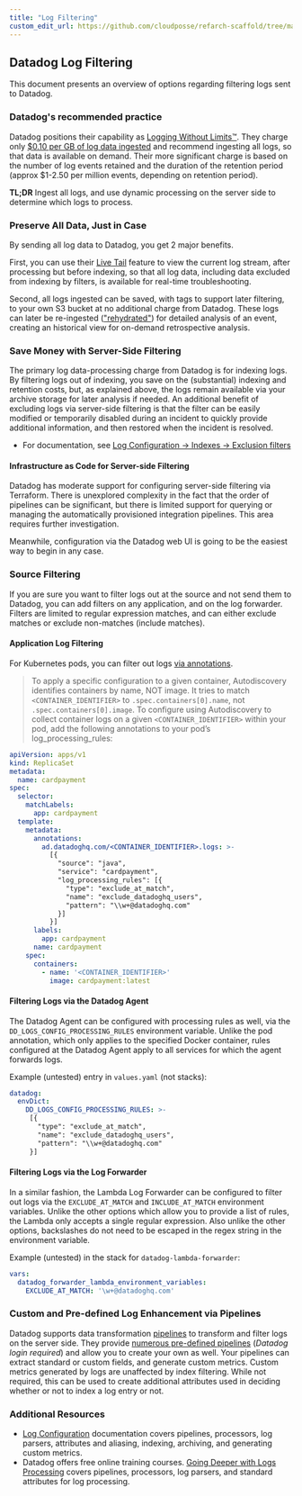 ```yaml
---
title: "Log Filtering"
custom_edit_url: https://github.com/cloudposse/refarch-scaffold/tree/main/docs/docs/how-to-guides/integrations/datadog/datadog-log-filtering.md
---
```

## Datadog Log Filtering

This document presents an overview of options regarding filtering logs sent to Datadog.
### Datadog's recommended practice
Datadog positions their capability as [Logging Without Limits™](https://www.datadoghq.com/blog/logging-without-limits). They charge only [$0.10 per GB of log data ingested](https://www.datadoghq.com/pricing/?product=log-management#products) and recommend ingesting all logs, so that data is available on demand. Their more significant charge is based on the number of log events retained and the duration of the retention period (approx $1-2.50 per million events, depending on retention period).

**TL;DR** Ingest all logs, and use dynamic processing on the server side to determine which logs to process.

### Preserve All Data, Just in Case
By sending all log data to Datadog, you get 2 major benefits.

First, you can use their [Live Tail](https://docs.datadoghq.com/logs/explorer/live_tail/) feature to view the current log stream, after processing but before indexing, so that all log data, including data excluded from indexing by filters, is available for real-time troubleshooting.

Second, all logs ingested can be saved, with tags to support later filtering, to your own S3 bucket at no additional charge from Datadog. These logs can later be re-ingested (["rehydrated"](https://docs.datadoghq.com/logs/log_configuration/rehydrating)) for detailed analysis of an event, creating an historical view for on-demand retrospective analysis.
### Save Money with Server-Side Filtering
The primary log data-processing charge from Datadog is for indexing logs. By filtering logs out of indexing, you save on the (substantial) indexing and retention costs, but, as explained above, the logs remain available via your archive storage for later analysis if needed. An additional benefit of excluding logs via server-side filtering is that the filter can be easily modified or temporarily disabled during an incident to quickly provide additional information, and then restored when the incident is resolved.

- For documentation, see [Log Configuration -> Indexes -> Exclusion filters](https://docs.datadoghq.com/logs/log_configuration/indexes/#exclusion-filters)

#### Infrastructure as Code for Server-side Filtering
Datadog has moderate support for configuring server-side filtering via Terraform. There is unexplored complexity in the fact that the order of pipelines can be significant, but there is limited support for querying or managing the automatically provisioned integration pipelines. This area requires further investigation.

Meanwhile, configuration via the Datadog web UI is going to be the easiest way to begin in any case.
### Source Filtering
If you are sure you want to filter logs out at the source and not send them to Datadog, you can add filters on any application, and on the log forwarder. Filters are limited to regular expression matches, and can either exclude matches or exclude non-matches (include matches).

#### Application Log Filtering
For Kubernetes pods, you can filter out logs [via annotations](https://docs.datadoghq.com/agent/logs/advanced_log_collection?tab=kubernetes).

> To apply a specific configuration to a given container, Autodiscovery identifies containers by name, NOT image. It tries to match `<CONTAINER_IDENTIFIER>` to `.spec.containers[0].name`, not `.spec.containers[0].image`. To configure using Autodiscovery to collect container logs on a given `<CONTAINER_IDENTIFIER>` within your pod, add the following annotations to your pod’s log_processing_rules:

```yaml
apiVersion: apps/v1
kind: ReplicaSet
metadata:
  name: cardpayment
spec:
  selector:
    matchLabels:
      app: cardpayment
  template:
    metadata:
      annotations:
        ad.datadoghq.com/<CONTAINER_IDENTIFIER>.logs: >-
          [{
            "source": "java",
            "service": "cardpayment",
            "log_processing_rules": [{
              "type": "exclude_at_match",
              "name": "exclude_datadoghq_users",
              "pattern": "\\w+@datadoghq.com"
            }]
          }]
      labels:
        app: cardpayment
      name: cardpayment
    spec:
      containers:
        - name: '<CONTAINER_IDENTIFIER>'
          image: cardpayment:latest
```

#### Filtering Logs via the Datadog Agent
The Datadog Agent can be configured with processing rules as well, via the `DD_LOGS_CONFIG_PROCESSING_RULES` environment variable.  Unlike the pod annotation, which only applies to the specified Docker container, rules configured at the Datadog Agent apply to all services for which the agent forwards logs.

Example (untested) entry in `values.yaml` (not stacks):

```yaml
datadog:
  envDict:
    DD_LOGS_CONFIG_PROCESSING_RULES: >-
     [{
       "type": "exclude_at_match",
       "name": "exclude_datadoghq_users",
       "pattern": "\\w+@datadoghq.com"
     }]
```
#### Filtering Logs via the Log Forwarder

In a similar fashion, the Lambda Log Forwarder can be configured to filter out logs via the `EXCLUDE_AT_MATCH` and `INCLUDE_AT_MATCH` environment variables. Unlike the other options which allow you to provide a list of rules, the Lambda only accepts a single regular expression. Also unlike the other options, backslashes do not need to be escaped in the regex string in the environment variable.

Example (untested) in the stack for `datadog-lambda-forwarder`:

```yaml
vars:
  datadog_forwarder_lambda_environment_variables:
    EXCLUDE_AT_MATCH: '\w+@datadoghq.com'
```
### Custom and Pre-defined Log Enhancement via Pipelines
Datadog supports data transformation [pipelines](https://docs.datadoghq.com/logs/log_configuration/pipelines) to transform and filter logs on the server side. They provide [numerous pre-defined pipelines](https://app.datadoghq.com/logs/pipelines/pipeline/library) (_Datadog login required_) and allow you to create your own as well. Your pipelines can extract standard or custom fields, and generate custom metrics. Custom metrics generated by logs are unaffected by index filtering. While not required, this can be used to create additional attributes used in deciding whether or not to index a log entry or not.


### Additional Resources
- [Log Configuration](https://docs.datadoghq.com/logs/log_configuration/) documentation covers pipelines, processors, log parsers, attributes and aliasing, indexing, archiving, and generating custom metrics.
- Datadog offers free online training courses. [Going Deeper with Logs Processing](https://learn.datadoghq.com/courses/going-deeper-with-logs-processing) covers pipelines, processors, log parsers, and standard attributes for log processing.


